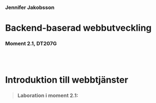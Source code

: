 ### Jennifer Jakobsson


# Backend-baserad webbutveckling
### Moment 2.1, DT207G

<br>
<br>

# Introduktion till webbtjänster

>### Laboration i moment 2.1:
>